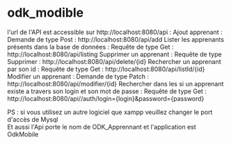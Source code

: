 # odk_modible
l'url de l'API est accessible sur http://localhost:8080/api :
Ajout apprenant : Demande de type Post : http://localhost:8080/api/add
Lister les apprenants présents dans la base de données : Requête de type Get : http://localhost:8080/api/listing
Supprimer un apprenant : Requête de type Supprimer : http://localhost:8080/api/delete/{id}
Rechercher un apprenant par son id : Requête de type Get : http://localhost:8080/api/listId/{id}
Modifier un apprenant : Demande de type Patch : http://localhost:8080/api/modifier/{id}
Rechercher dans les si un apprenant existe a travers son login et son mot de passe : Requête de type Get : http://localhost:8080/api//auth/login={login}&password={password}

PS : si vous utilisez un autre logiciel que xampp veuillez changer le port d'accès de Mysql  
 Et aussi l'Api porte le nom de ODK_Apprennant et l'application est  OdkMobile
